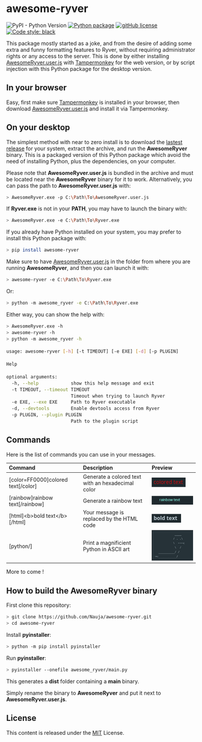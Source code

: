 # awesome-ryver
![PyPI - Python Version](https://img.shields.io/pypi/pyversions/awesome-ryver)
[![Python package](https://img.shields.io/github/workflow/status/Nauja/awesome-ryver/Python%20package)](https://github.com/Nauja/awesome-ryver/actions/workflows/python-package.yml)
[![gitHub license](https://img.shields.io/badge/license-MIT-blue.svg)](https://github.com/Nauja/awesome-ryver/blob/master/LICENSE)
[![Code style: black](https://img.shields.io/badge/code%20style-black-000000.svg)](https://github.com/psf/black)

This package mostly started as a joke, and from the desire of adding some extra and funny formatting features to Ryver, without requiring administrator rights or any access to the server.
This is done by either installing [AwesomeRyver.user.js](AwesomeRyver.user.js) with [Tampermonkey](https://www.tampermonkey.net/) for the web version, or by script injection with this Python package for the desktop version.

## In your browser

Easy, first make sure [Tampermonkey](https://www.tampermonkey.net/) is installed in your browser, then download [AwesomeRyver.user.js](AwesomeRyver.user.js) and install it via Tampermonkey.

## On your desktop

The simplest method with near to zero install is to download the [lastest release](https://github.com/Nauja/awesome-ryver/releases) for your system, extract the archive, and run the **AwesomeRyver** binary. This is a packaged version of this Python package which avoid the need of installing Python, plus the dependencies, on your computer.

Please note that **AwesomeRyver.user.js** is bundled in the archive and must be located near the **AwesomeRyver** binary for it to work. Alternatively, you can pass the path to **AwesomeRyver.user.js** with:

```bash
> AwesomeRyver.exe -p C:\Path\To\AwesomeRyver.user.js
```

If **Ryver.exe** is not in your **PATH**, you may have to launch the binary with:

```bash
> AwesomeRyver.exe -e C:\Path\To\Ryver.exe
```

If you already have Python installed on your system, you may prefer to install this Python package with:

```bash
> pip install awesome-ryver
```

Make sure to have [AwesomeRyver.user.js](AwesomeRyver.user.js) in the folder from where you are running **AwesomeRyver**, and then you can launch it with:

```bash
> awesome-ryver -e C:\Path\To\Ryver.exe
```

Or:

```bash
> python -m awesome_ryver -e C:\Path\To\Ryver.exe
```

Either way, you can show the help with:

```bash
> AwesomeRyver.exe -h
> awesome-ryver -h
> python -m awesome_ryver -h

usage: awesome-ryver [-h] [-t TIMEOUT] [-e EXE] [-d] [-p PLUGIN]

Help

optional arguments:
  -h, --help            show this help message and exit
  -t TIMEOUT, --timeout TIMEOUT
                        Timeout when trying to launch Ryver
  -e EXE, --exe EXE     Path to Ryver executable
  -d, --devtools        Enable devtools access from Ryver
  -p PLUGIN, --plugin PLUGIN
                        Path to the plugin script
```

## Commands

Here is the list of commands you can use in your messages.

| Command | Description | Preview |
|:----------|:-------------|:---------|
| [color=FF0000]colored text[/color] | Generate a colored text with an hexadecimal color | ![Preview](https://github.com/Nauja/awesome-ryver/raw/media/command-color.png) |
| [rainbow]rainbow text[/rainbow] | Generate a rainbow text | ![Preview](https://github.com/Nauja/awesome-ryver/raw/media/command-rainbow.gif) |
| [html]\<b\>bold text\</b\>[/html] | Your message is replaced by the HTML code | ![Preview](https://github.com/Nauja/awesome-ryver/raw/media/command-html.png) |
| [python/] | Print a magnificient Python in ASCII art | ![Preview](https://github.com/Nauja/awesome-ryver/raw/media/command-python.png) |

More to come !

## How to build the AwesomeRyver binary

First clone this repository:

```bash
> git clone https://github.com/Nauja/awesome-ryver.git
> cd awesome-ryver
```

Install **pyinstaller**:

```bash
> python -m pip install pyinstaller
```

Run **pyinstaller**:

```bash
> pyinstaller --onefile awesome_ryver/main.py
```

This generates a **dist** folder containing a **main** binary.

Simply rename the binary to **AwesomeRyver** and put it next to **AwesomeRyver.user.js**.

## License

This content is released under the [MIT](http://opensource.org/licenses/MIT) License.
